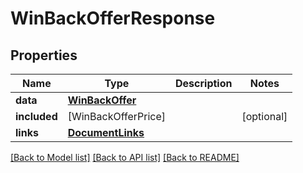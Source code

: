 # WinBackOfferResponse

## Properties
Name | Type | Description | Notes
------------ | ------------- | ------------- | -------------
**data** | [**WinBackOffer**](WinBackOffer.md) |  | 
**included** | [WinBackOfferPrice] |  | [optional] 
**links** | [**DocumentLinks**](DocumentLinks.md) |  | 

[[Back to Model list]](../README.md#documentation-for-models) [[Back to API list]](../README.md#documentation-for-api-endpoints) [[Back to README]](../README.md)


